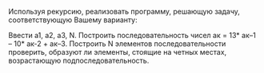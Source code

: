 Используя рекурсию, реализовать программу, решающую задачу, соответствующую Вашему варианту:

Ввести а1, а2, а3, N. Построить последовательность чисел ак = 13* ак–1 – 10* ак-2 + ак–3. Построить N элементов последовательности проверить, образуют ли элементы, стоящие на четных местах, возрастающую подпоследовательность.
